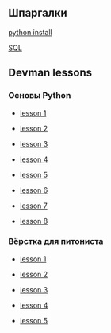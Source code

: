 ## Шпаргалки

[python install](./reminder/helper.md)

[SQL](./SQL/navigation.md)

## Devman lessons

### Основы Python
- [lesson 1](./devman_lessons/earth_rotation/)

- [lesson 2](./devman_lessons/Preparing_speech/)

- [lesson 3](./devman_lessons/send_email/)

- [lesson 4](./devman_lessons/image_editing/)

- [lesson 5](./devman_lessons/telegram_bot/)

- [lesson 6](./devman_lessons/create_humans/)

- [lesson 7](./devman_lessons/password_evaluation/)

- [lesson 8](./devman_lessons/cafe_search/)

### Вёрстка для питониста

- [lesson 1]()

- [lesson 2]()

- [lesson 3]()

- [lesson 4]()

- [lesson 5]()
